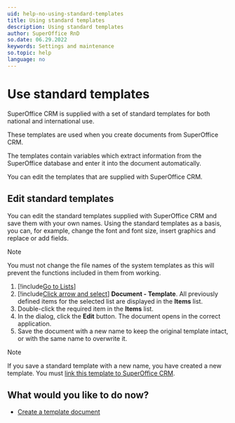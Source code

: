 ```yaml
---
uid: help-no-using-standard-templates
title: Using standard templates
description: Using standard templates
author: SuperOffice RnD
so.date: 06.29.2022
keywords: Settings and maintenance
so.topic: help
language: no
---
```


# Use standard templates

SuperOffice CRM is supplied with a set of standard templates for both national and international use.

These templates are used when you create documents from SuperOffice CRM.

The templates contain variables which extract information from the SuperOffice database and enter it into the document automatically.

You can edit the templates that are supplied with SuperOffice CRM.

## Edit standard templates

You can edit the standard templates supplied with SuperOffice CRM and save them with your own names. Using the standard templates as a basis, you can, for example, change the font and font size, insert graphics and replace or add fields.

> [!NOTE]
> You must not change the file names of the system templates as this will prevent the functions included in them from working.

1. [!include[Go to Lists](includes/goto-lists.md)]
2. [!include[Click arrow and select](includes/expand-list.md)] **Document - Template**.
    All previously defined items for the selected list are displayed in the **Items** list.
3. Double-click the required item in the **Items** list.
4. In the dialog, click the **Edit** button. The document opens in the correct application.
5. Save the document with a new name to keep the original template intact, or with the same name to overwrite it.

> [!NOTE]
> If you save a standard template with a new name, you have created a new template. You must [link this template to SuperOffice CRM][1].

## What would you like to do now?

* [Create a template document][2]

<!-- Referenced links -->
[1]: add-template.md
[2]: creating-template-document.md

<!-- Referenced images -->

